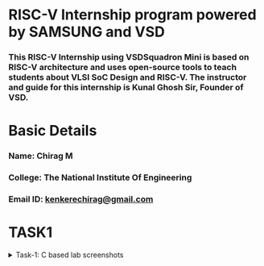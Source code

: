 # RISC-V Internship program powered by SAMSUNG and VSD
### This RISC-V Internship using VSDSquadron Mini is based on RISC-V architecture and uses open-source tools to teach students about VLSI SoC Design and RISC-V. The instructor and guide for this internship is Kunal Ghosh Sir, Founder of VSD.

# Basic Details

### Name: Chirag M
### College: The National Institute Of Engineering
### Email ID: kenkerechirag@gmail.com

# TASK1 
<details>
<summary> Task-1: C based lab screenshots </summary>
<br>
![t1_1](https://github.com/Chiragkenkere/samsung_riscv/blob/main/C_code.jpeg)
![t1_2](https://github.com/Chiragkenkere/samsung_riscv/blob/main/C-code_output.jpeg)

</details>
